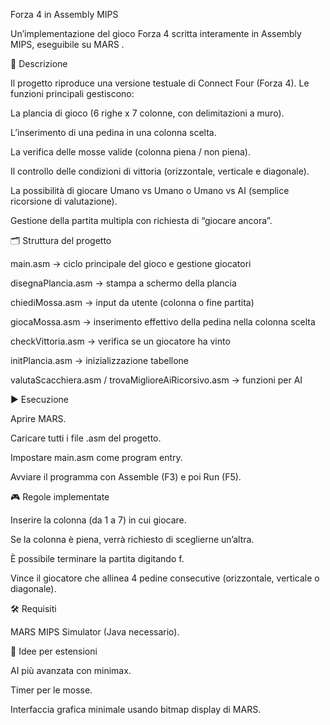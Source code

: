 Forza 4 in Assembly MIPS

Un’implementazione del gioco Forza 4 scritta interamente in Assembly MIPS, eseguibile su MARS
.

📖 Descrizione

Il progetto riproduce una versione testuale di Connect Four (Forza 4).
Le funzioni principali gestiscono:

La plancia di gioco (6 righe x 7 colonne, con delimitazioni a muro).

L’inserimento di una pedina in una colonna scelta.

La verifica delle mosse valide (colonna piena / non piena).

Il controllo delle condizioni di vittoria (orizzontale, verticale e diagonale).

La possibilità di giocare Umano vs Umano o Umano vs AI (semplice ricorsione di valutazione).

Gestione della partita multipla con richiesta di “giocare ancora”.

🗂 Struttura del progetto

main.asm → ciclo principale del gioco e gestione giocatori

disegnaPlancia.asm → stampa a schermo della plancia

chiediMossa.asm → input da utente (colonna o fine partita)

giocaMossa.asm → inserimento effettivo della pedina nella colonna scelta

checkVittoria.asm → verifica se un giocatore ha vinto

initPlancia.asm → inizializzazione tabellone

valutaScacchiera.asm / trovaMiglioreAiRicorsivo.asm → funzioni per AI

▶️ Esecuzione

Aprire MARS.

Caricare tutti i file .asm del progetto.

Impostare main.asm come program entry.

Avviare il programma con Assemble (F3) e poi Run (F5).

🎮 Regole implementate

Inserire la colonna (da 1 a 7) in cui giocare.

Se la colonna è piena, verrà richiesto di sceglierne un’altra.

È possibile terminare la partita digitando f.

Vince il giocatore che allinea 4 pedine consecutive (orizzontale, verticale o diagonale).

🛠 Requisiti

MARS MIPS Simulator
 (Java necessario).

🚀 Idee per estensioni

AI più avanzata con minimax.

Timer per le mosse.

Interfaccia grafica minimale usando bitmap display di MARS.
